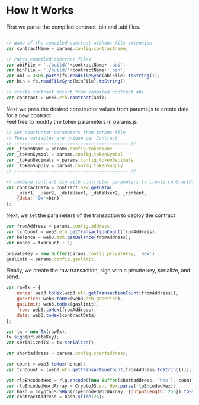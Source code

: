 # How It Works

First we parse the compiled contract .bin and .abi files.
```javascript

// Name of the compiled contract without file extension
var contractName = params.config.contractname;

// Parse compiled contract files
var abiFile = './build/'+contractName+'.abi';
var binFile = './build/'+contractName+'.bin';
var abi = JSON.parse(fs.readFileSync(abiFile).toString());
var bin = fs.readFileSync(binFile).toString()

// create contract object from compiled contract abi
var contract = web3.eth.contract(abi);
```

Next we pass the desired constructor values from params.js to create data for a new contract.  
Feel free to modify the token parameters in params.js

```javascript
// Set contructor parameters from params file
// These variables are unique per Contract 
// ------------------------------------------- //
var _tokenName = params.config.tokenName
var _tokenSymbol = params.config.tokenSymbol
var _tokenDecimals = params.config.tokenDecimals
var _tokenSupply = params.config.tokenSupply
// ------------------------------------------- //

// combine contract bin with contructor parameters to create contractData
var contractData = contract.new.getData(
    _user1, _user2, _dataUser1, _dataUser2, _content,
    {data: '0x'+bin}
);

```

Next, we set the parameters of the transaction to deploy the contract

```javascript
var fromAddress = params.config.address;
var txnCount = web3.eth.getTransactionCount(fromAddress);
var balance = web3.eth.getBalance(fromAddress);
var nonce = txnCount + 1;

privateKey = new Buffer(params.config.privatekey, 'hex')
gaslimit = params.config.gaslimit;
```

Finally, we create the raw transaction, sign with a private key, serialize, and send.

```javascript
var rawTx = {
    nonce: web3.toHex(web3.eth.getTransactionCount(fromAddress)),
    gasPrice: web3.toHex(web3.eth.gasPrice),
    gasLimit: web3.toHex(gaslimit),
    from: web3.toHex(fromAddress),
    data: web3.toHex(contractData)
};

var tx = new Tx(rawTx);
tx.sign(privateKey);
var serializedTx = tx.serialize();

var shortaddress = params.config.shortaddress;

var count = web3.toHex(nonce);
var txnCount = (web3.eth.getTransactionCount(fromAddress.toString()));

var rlpEncodedHex = rlp.encode([new Buffer(shortaddress, 'hex'), count]).toString('hex');
var rlpEncodedWordArray = CryptoJS.enc.Hex.parse(rlpEncodedHex);
var hash = CryptoJS.SHA3(rlpEncodedWordArray, {outputLength: 256}).toString(CryptoJS.enc.Hex);
var contractAddress = hash.slice(24);
```
